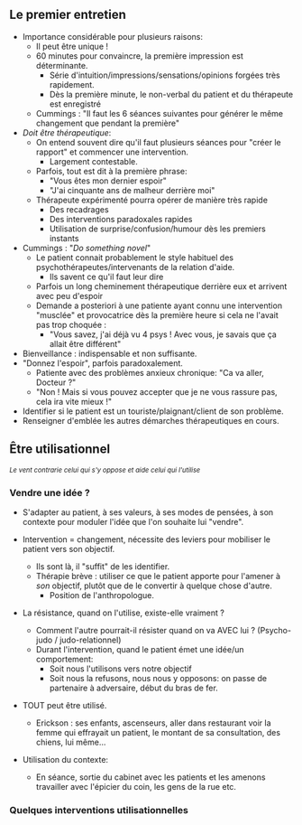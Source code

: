
## Le premier entretien 

- Importance considérable pour plusieurs raisons:
	- Il peut être unique !
	- 60 minutes pour convaincre, la première impression est déterminante. 
		- Série d'intuition/impressions/sensations/opinions forgées très rapidement.
		- Dès la première minute, le non-verbal du patient et du thérapeute est enregistré
	- Cummings : "Il faut les 6 séances suivantes pour générer le même changement que pendant la première"
- *Doit être thérapeutique*:
	- On entend souvent dire qu'il faut plusieurs séances pour "créer le rapport" et commencer une intervention.
		- Largement contestable.
	- Parfois, tout est dit à la première phrase:
		- "Vous êtes mon dernier espoir"
		- "J'ai cinquante ans de malheur derrière moi"
	- Thérapeute expérimenté pourra opérer de manière très rapide
		- Des recadrages 
		- Des interventions paradoxales rapides
		- Utilisation de surprise/confusion/humour dès les premiers instants 
- Cummings : "*Do something novel*" 
	- Le patient connait probablement le style habituel des psychothérapeutes/intervenants de la relation d'aide.
		- Ils savent ce qu'il faut leur dire 
	- Parfois un long cheminement thérapeutique derrière eux et arrivent avec peu d'espoir 
	- Demande a posteriori à une patiente ayant connu une intervention "musclée" et provocatrice dès la première heure si cela ne l'avait pas trop choquée :
		- "Vous savez, j'ai déjà vu 4 psys ! Avec vous, je savais que ça allait être différent"
- Bienveillance : indispensable et non suffisante.
- "Donnez l'espoir", parfois paradoxalement.
	- Patiente avec des problèmes anxieux chronique: "Ca va aller, Docteur ?"
	- "Non ! Mais si vous pouvez accepter que je ne vous rassure pas, cela ira vite mieux !"
- Identifier si le patient est un touriste/plaignant/client de son problème.
- Renseigner d'emblée les autres démarches thérapeutiques en cours.

## Être utilisationnel 

<small> <i> Le vent contrarie celui qui s'y oppose et aide celui qui l'utilise </i> </small> 

### Vendre une idée ? 

- S'adapter au patient, à ses valeurs, à ses modes de pensées, à son contexte pour moduler l'idée que l'on souhaite lui "vendre".
- Intervention = changement, nécessite des leviers  pour mobiliser le patient vers son objectif. 
	- Ils sont là, il "suffit" de les identifier. 
	- Thérapie brève : utiliser ce que le patient apporte pour l'amener à *son* objectif, plutôt que de le convertir à quelque chose d'autre.
		- Position de l'anthropologue. 

- La résistance, quand on l'utilise, existe-elle vraiment ?
	- Comment l'autre pourrait-il résister quand on va AVEC lui ? (Psycho-judo / judo-relationnel)
	- Durant l'intervention, quand le patient émet une idée/un comportement:
		- Soit nous l'utilisons vers notre objectif 
		- Soit nous la refusons, nous nous y opposons: on passe de partenaire à adversaire, début du bras de fer. 
- TOUT peut être utilisé.
	- Erickson : ses enfants, ascenseurs, aller dans restaurant voir la femme qui effrayait un patient, le montant de sa consultation, des chiens, lui même...

- Utilisation du contexte:
	- En séance, sortie du cabinet avec les patients et les amenons travailler avec l'épicier du coin, les gens de la rue etc.

### Quelques interventions utilisationnelles 

